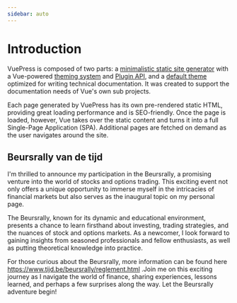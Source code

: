 ```yaml
---
sidebar: auto
---
```

# Introduction

VuePress is composed of two parts: a [minimalistic static site generator](https://github.com/vuejs/vuepress/tree/master/packages/%40vuepress/core) with a Vue-powered [theming system](https://v1.vuepress.vuejs.org/theme/) and [Plugin API](https://v1.vuepress.vuejs.org/plugin/), and a [default theme](https://v1.vuepress.vuejs.org/theme/default-theme-config.html) optimized for writing technical documentation. It was created to support the documentation needs of Vue's own sub projects.

Each page generated by VuePress has its own pre-rendered static HTML, providing great loading performance and is SEO-friendly. Once the page is loaded, however, Vue takes over the static content and turns it into a full Single-Page Application (SPA). Additional pages are fetched on demand as the user navigates around the site.

## Beursrally van de tijd

I'm thrilled to announce my participation in the Beursrally, a promising venture into the world of stocks and options trading. This exciting event not only offers a unique opportunity to immerse myself in the intricacies of financial markets but also serves as the inaugural topic on my personal page.

The Beursrally, known for its dynamic and educational environment, presents a chance to learn firsthand about investing, trading strategies, and the nuances of stock and options markets. As a newcomer, I look forward to gaining insights from seasoned professionals and fellow enthusiasts, as well as putting theoretical knowledge into practice.

For those curious about the Beursrally, more information can be found here https://www.tijd.be/beursrally/reglement.html
.Join me on this exciting journey as I navigate the world of finance, sharing experiences, lessons learned, and perhaps a few surprises along the way. Let the Beursrally adventure begin!